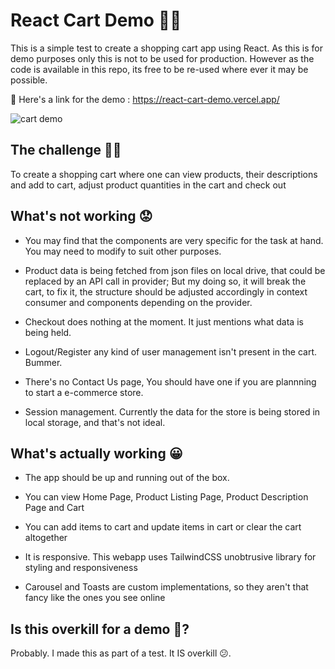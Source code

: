 # React Cart Demo 🛒🚶

This is a simple test to create a shopping cart app using React. As this is for demo purposes only this is not to be used for production. However as the code is available in this repo, its free to be re-used where ever it may be possible.

🚀 Here's a link for the demo : https://react-cart-demo.vercel.app/

![cart demo](https://i.imgur.com/AyZS7fw.png)

## The challenge 👨‍🔧

To create a shopping cart where one can view products, their descriptions and add to cart, adjust product quantities in the cart and check out

## What's not working 😟

* You may find that the components are very specific for the task at hand. You may need to modify to suit other purposes.

* Product data is being fetched from json files on local drive, that could be replaced by an API call in provider; But my doing so, it will break the cart, to fix it, the structure should be adjusted accordingly in context consumer and components depending on the provider.

* Checkout does nothing at the moment. It just mentions what data is being held.

* Logout/Register any kind of user management isn't present in the cart. Bummer.

* There's no Contact Us page, You should have one if you are plannning to start a e-commerce store.

* Session management. Currently the data for the store is being stored in local storage, and that's not ideal.


## What's actually working 😀

* The app should be up and running out of the box.

* You can view Home Page, Product Listing Page, Product Description Page and Cart 

* You can add items to cart and update items in cart or clear the cart altogether

* It is responsive. This webapp uses TailwindCSS unobtrusive library for styling and responsiveness

* Carousel and Toasts are custom implementations, so they aren't that fancy like the ones you see online

## Is this overkill for a demo 🤔?

Probably. I made this as part of a test. It IS overkill 😕.
